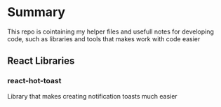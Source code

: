 # Summary
This repo is cointaining my helper files and usefull notes for developing code, such as libraries and tools that makes work with code easier

## React Libraries
### react-hot-toast
Library that makes creating notification toasts much easier
